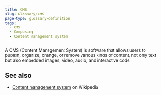```yaml
---
title: CMS
slug: Glossary/CMS
page-type: glossary-definition
tags:
  - CMS
  - Composing
  - Content management system
---
```


A CMS (Content Management System) is software that allows users to publish, organize, change, or remove various kinds of content, not only text but also embedded images, video, audio, and interactive code.

## See also

- [Content management system](https://en.wikipedia.org/wiki/Content_management_system) on Wikipedia
